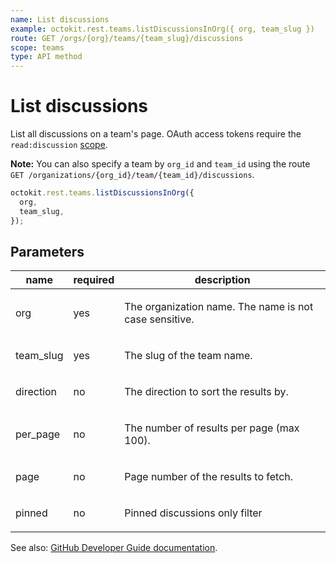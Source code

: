 ```yaml
---
name: List discussions
example: octokit.rest.teams.listDiscussionsInOrg({ org, team_slug })
route: GET /orgs/{org}/teams/{team_slug}/discussions
scope: teams
type: API method
---
```


# List discussions

List all discussions on a team's page. OAuth access tokens require the `read:discussion` [scope](https://docs.github.com/apps/building-oauth-apps/understanding-scopes-for-oauth-apps/).

**Note:** You can also specify a team by `org_id` and `team_id` using the route `GET /organizations/{org_id}/team/{team_id}/discussions`.

```js
octokit.rest.teams.listDiscussionsInOrg({
  org,
  team_slug,
});
```

## Parameters

<table>
  <thead>
    <tr>
      <th>name</th>
      <th>required</th>
      <th>description</th>
    </tr>
  </thead>
  <tbody>
    <tr><td>org</td><td>yes</td><td>

The organization name. The name is not case sensitive.

</td></tr>
<tr><td>team_slug</td><td>yes</td><td>

The slug of the team name.

</td></tr>
<tr><td>direction</td><td>no</td><td>

The direction to sort the results by.

</td></tr>
<tr><td>per_page</td><td>no</td><td>

The number of results per page (max 100).

</td></tr>
<tr><td>page</td><td>no</td><td>

Page number of the results to fetch.

</td></tr>
<tr><td>pinned</td><td>no</td><td>

Pinned discussions only filter

</td></tr>
  </tbody>
</table>

See also: [GitHub Developer Guide documentation](https://docs.github.com/rest/reference/teams#list-discussions).
